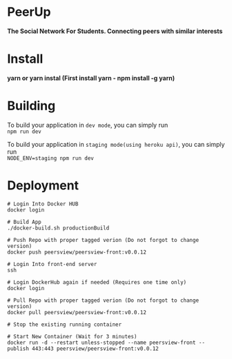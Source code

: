 # PeerUp
**The Social Network For Students. Connecting peers with similar interests**

Install
=======
**yarn or yarn instal (First install yarn - npm install -g yarn)**

Building
=======

To build your application in `dev mode`, you can simply run  
`npm run dev`

To build your application in `staging mode(using heroku api)`, you can simply run  
`NODE_ENV=staging npm run dev`

Deployment
=======

```
# Login Into Docker HUB
docker login

# Build App
./docker-build.sh productionBuild

# Push Repo with proper tagged verion (Do not forgot to change version)
docker push peersview/peersview-front:v0.0.12

# Login Into front-end server
ssh 

# Login DockerHub again if needed (Requires one time only)
docker login

# Pull Repo with proper tagged verion (Do not forgot to change version)
docker pull peersview/peersview-front:v0.0.12

# Stop the existing running container

# Start New Container (Wait for 3 minutes)
docker run -d --restart unless-stopped --name peersview-front --publish 443:443 peersview/peersview-front:v0.0.12
```
